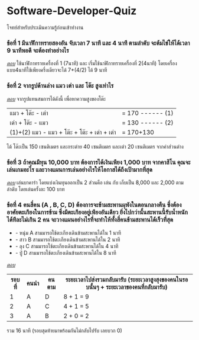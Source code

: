 # Software-Developer-Quiz
โจทย์สำหรับประเมินความรู้ก่อนเข้าทำงาน

### ข้อที่ 1 มีนาฬิกาทรายสองอัน จับเวลา 7 นาที และ 4 นาที ตามลำดับ จะต้มไข่ให้ได้เวลา 9 นาทีพอดี จะต้องทำอย่างไร
<u><i>ตอบ</i></u> ใช้นาฬิกาทรายเครื่องที่ 1 (7นาที)  และ  เริ่มใช้นาฬิกาทรายเครื่องที่ 2(4นาที) โดยเครื่องแบบ4นาทีใช้เพียงครึ่งเดียวจะได้ 7+(4/2)  ได้ 9 นาที  

### ข้อที่ 2 จากรูปด้านล่าง แมว เต่า และ โต๊ะ สูงเท่าไร
<u><i>ตอบ</i></u> จากรูปแทนสมการได้ดังนี้ เพื่อหาความสูงของโต๊ะ 
<table>
  <tr><td> แมว + โต๊ะ - เต่า </td><td> = 170 ------ (1) </td></tr>
  <tr><td> เต่า + โต๊ะ - แมว </td><td> = 130 ------ (2) </td></tr>
  <tr><td> (1)+(2) แมว - แมว + โต๊ะ + โต๊ะ + เต่า + เต่า </td><td> = 170+130</td><tr>
</table>
<p>ได้ โต๊ะเป็น 150 เซนติเมตร และกระต่าย 40 เซนติเมตร และเต่า 20 เซนติเมตร จากค่าส่วนต่าง</p>

### ข้อที่ 3 ถ้าคุณมีทุน 10,000 บาท ต้องการได้เงินเพียง 1,000 บาท จากคาสิโน คุณจะเล่นเกมอะไร และวางแผนการเล่นอย่างไรให้โอกาสได้ถึงเป้ามากที่สุด
<u><i>ตอบ</i></u> เล่นบาคาร่า โดยแบ่งเงินทุนออกเป็น 2 ส่วนคือ เล่น กับ เก็บเป็น 8,000 และ 2,000 ตามลำดับ โดยเล่นครั้งละ 100 บาท

### ข้อที่ 4 คนสี่คน (A , B, C, D) ต้องการจะข้ามสะพานผุพังในตอนกลางคืน ซึ่งต้องอาศัยตะเกียงในการข้าม ซึ่งมีตะเกียงอยู่เพียงอันเดียว ยิ่งไปกว่านั้นสะพานนี้รับน้ำหนักได้ทีละไม่เกิน 2 คน จะวางแผนอย่างไรที่จะทำให้ทั้งสี่คนข้ามสะพานได้เร็วที่สุด
<ul>
  <li>- หนุ่ม A สามมารถใช้ตะเกียงเดินข้ามสะพานได้ใน 1 นาที</li>
  <li>- สาว B สามมารถใช้ตะเกียงเดินข้ามสะพานได้ใน 2 นาที</li>
  <li>- ลุง C สามมารถใช้ตะเกียงเดินข้ามสะพานได้ใน 4 นาที</li>
  <li>- ปู่ D สามมารถใช้ตะเกียงเดินข้ามสะพานได้ใน 8 นาที</li>
</ul>
<u><i>ตอบ</i></u>
<table>
  <tr><th>รอบที่</th><th>คนนำ</th><th>คนตาม</th><th>ระยะเวลาไปส่งรวมกลับมารับ (ระยะเวลาสูงสุงของคนในรอบนั้นๆ + ระยะเวลาของคนที่กลับมารับ)</th></tr>
  <tr><td> 1 </td><td> A </td><td> D </td><td> 8 + 1 = 9 </td></tr>
  <tr><td> 2 </td><td> A </td><td> C </td><td> 4 + 1 = 5 </td></tr>
  <tr><td> 3 </td><td> A </td><td> B </td><td> 2 + 0 = 2</td></tr>
</table>
รวม 16 นาที (รอบสุดท้ายมาพร้อมกันไม่กลับไปรับ เลยบวก 0)
